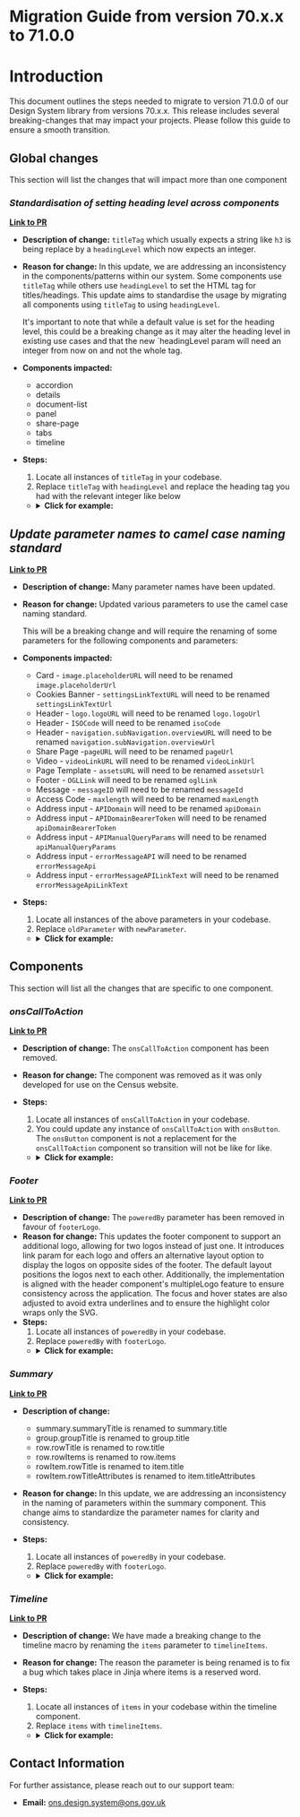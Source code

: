 # Migration Guide from version 70.x.x to 71.0.0

# Introduction

This document outlines the steps needed to migrate to version 71.0.0 of our Design System library from versions 70.x.x. This release includes several breaking-changes that may impact your projects. Please follow this guide to ensure a smooth transition.

## Global changes

This section will list the changes that will impact more than one component

### **_Standardisation of setting heading level across components_**

[**Link to PR**](https://github.com/ONSdigital/design-system/pull/3111)

-   **Description of change:** `titleTag` which usually expects a string like `h3` is being replace by a `headingLevel` which now expects an integer.
-   **Reason for change:** In this update, we are addressing an inconsistency in the components/patterns within our system. Some components use `titleTag` while others use `headingLevel` to set the HTML tag for titles/headings. This update aims to standardise the usage by migrating all components using `titleTag` to using `headingLevel`.

    It's important to note that while a default value is set for the heading level, this could be a breaking change as it may alter the heading level in existing use cases and that the new `headingLevel param will need an integer from now on and not the whole tag.

-   **Components impacted:**
    -   accordion
    -   details
    -   document-list
    -   panel
    -   share-page
    -   tabs
    -   timeline
-   **Steps:**

    1. Locate all instances of `titleTag` in your codebase.
    2. Replace `titleTag` with `headingLevel` and replace the heading tag you had with the relevant integer like below

    -   <details>
            <summary><b>Click for example:</b></summary>

                ```njk
                OLD
                {{
                    onsTimeline({
                        "titleTag": "h3"
                        })
                    }}

                NEW
                {{
                    onsTimeline({
                        "headingLevel" : 3
                        })
                    }}
                ```

        </details>

## **_Update parameter names to camel case naming standard_**

[**Link to PR**](https://github.com/ONSdigital/design-system/pull/3188)

-   **Description of change:** Many parameter names have been updated.
-   **Reason for change:** Updated various parameters to use the camel case naming standard.

    This will be a breaking change and will require the renaming of some parameters for the following components and parameters:

-   **Components impacted:**
    -   Card - `image.placeholderURL` will need to be renamed `image.placeholderUrl`
    -   Cookies Banner - `settingsLinkTextURL` will need to be renamed `settingsLinkTextUrl`
    -   Header - `logo.logoURL` will need to be renamed `logo.logoUrl`
    -   Header - `ISOCode` will need to be renamed `isoCode`
    -   Header - `navigation.subNavigation.overviewURL` will need to be renamed `navigation.subNavigation.overviewUrl`
    -   Share Page -`pageURL` will need to be renamed `pageUrl`
    -   Video - `videoLinkURL` will need to be renamed `videoLinkUrl`
    -   Page Template - `assetsURL` will need to be renamed `assetsUrl`
    -   Footer - `OGLLink` will need to be renamed `oglLink`
    -   Message - `messageID` will need to be renamed `messageId`
    -   Access Code - `maxlength` will need to be renamed `maxLength`
    -   Address input - `APIDomain` will need to be renamed `apiDomain`
    -   Address input - `APIDomainBearerToken` will need to be renamed `apiDomainBearerToken`
    -   Address input - `APIManualQueryParams` will need to be renamed `apiManualQueryParams`
    -   Address input - `errorMessageAPI` will need to be renamed `errorMessageApi`
    -   Address input - `errorMessageAPILinkText` will need to be renamed `errorMessageApiLinkText`
-   **Steps:**

    1. Locate all instances of the above parameters in your codebase.
    2. Replace `oldParameter` with `newParameter`.

    -   <details>
            <summary><b>Click for example:</b></summary>

                ```njk
                OLD
                {{
                    onsHeader({
                        "title": 'Page title',
                        "mastheadLogoUrl": {
                            "multipleLogos": {
                                "logo1": {
                                    "logoURL" : "https..."
                                }
                            }
                        },
                        "titleUrl": '#0',
                        "language": {
                            "languages": [
                                {
                                    "url": '#0',
                                    "ISOCode": 'en',
                                    "text": 'English',
                                    "current": true
                                },
                                {
                                    "url": '#0',
                                    "ISOCode": 'cy',
                                    "text": 'Cymraeg',
                                    "current": false
                                }
                            ]
                        },
                        "navigation": {
                            "subNavigation": {
                                "overviewURL": "https..."
                            }
                        }
                    })
                }}
                NEW
                {{
                    onsHeader({
                        "title": 'Page title',
                        "mastheadLogoUrl": {
                            "multipleLogos": {
                                "logo1": {
                                    "logoUrl" : "https..."
                                }
                            }
                        },
                        "titleUrl": '#0',
                        "language": {
                            "languages": [
                                {
                                    "url": '#0',
                                    "isoCode": 'en',
                                    "text": 'English',
                                    "current": true
                                },
                                {
                                    "url": '#0',
                                    "isoCode": 'cy',
                                    "text": 'Cymraeg',
                                    "current": false
                                }
                            ]
                        },
                        "navigation": {
                            "subNavigation": {
                                "overviewUrl": "https..."
                            }
                        }
                    })
                }}
                ```

        </details>

## Components

This section will list all the changes that are specific to one component.

### **_onsCallToAction_**

[**Link to PR**](https://github.com/ONSdigital/design-system/pull/3143)

-   **Description of change:** The `onsCallToAction` component has been removed.
-   **Reason for change:** The component was removed as it was only developed for use on the Census website.
-   **Steps:**

    1. Locate all instances of `onsCallToAction` in your codebase.
    2. You could update any instance of `onsCallToAction` with `onsButton`. The `onsButton` component is not a replacement for the `onsCallToAction` component so transition will not be like for like.

    -   <details>
          <summary><b>Click for example:</b></summary>

        ```njk
        OLD
        {% from "components/call-to-action/_macro.njk" import onsCallToAction %}

            {{-
                onsCallToAction({
                    "headingText": 'Call to action heading.',
                    "paragraphText": 'Descriptive text about call to action',
                    "button": {
                        "text": 'Start',
                        "url": '#0'
                    }
                })
            }}
        NEW
        {% from "components/button/_macro.njk" import onsButton %}

            {{
                onsButton({
                    "text": 'Get started',
                    "url": '#0'
                })
            }}
        ```

          </details>

### **_Footer_**

[**Link to PR**](https://github.com/ONSdigital/design-system/pull/3227)

-   **Description of change:** The `poweredBy` parameter has been removed in favour of `footerLogo`.
-   **Reason for change:** This updates the footer component to support an additional logo, allowing for two logos instead of just one. It introduces link param for each logo and offers an alternative layout option to display the logos on opposite sides of the footer. The default layout positions the logos next to each other. Additionally, the implementation is aligned with the header component's multipleLogo feature to ensure consistency across the application. The focus and hover states are also adjusted to avoid extra underlines and to ensure the highlight color wraps only the SVG.
-   **Steps:**
    1. Locate all instances of `poweredBy` in your codebase.
    2. Replace `poweredBy` with `footerLogo`.
    -   <details>
          <summary><b>Click for example:</b></summary>
          
          ```njk
              OLD
              {{
                  onsFooter({
                      "poweredBy": "<svg></svg>"
                  })
              }}
              NEW
              {{
                  onsFooter({
                      "footerLogo": {
                          "logos": {
                              "logo1": {
                                  "logoImage": '<svg></svg>',
                                  "logoUrl": "#0"
                              },
                              "logo2": {
                                  "logoImage": '<svg></svg>',
                                  "logoUrl": "#0"
                              }
                          }
                      }
                  })
              }}
          ```
          </details>

### **_Summary_**

[**Link to PR**](https://github.com/ONSdigital/design-system/pull/3224)

-   **Description of change:**
    -   summary.summaryTitle is renamed to summary.title
    -   group.groupTitle is renamed to group.title
    -   row.rowTitle is renamed to row.title
    -   row.rowItems is renamed to row.items
    -   rowItem.rowTitle is renamed to item.title
    -   rowItem.rowTitleAttributes is renamed to item.titleAttributes
-   **Reason for change:** In this update, we are addressing an inconsistency in the naming of parameters within the summary component. This change aims to standardize the parameter names for clarity and consistency.
-   **Steps:**

    1. Locate all instances of `poweredBy` in your codebase.
    2. Replace `poweredBy` with `footerLogo`.

    -   <details>
          <summary><b>Click for example:</b></summary>

        ```njk
        OLD
        {{
            onsSummary({
                "summaries": [
                    {
                        "groups": [
                            {
                                "placeholderText": 'test',
                                "id": "turnover",
                                "groupTitle": "Turnover",
                                "rows": [
                                    {
                                        "id": "sales-dates-row",
                                        "rowTitle": "What are the dates of the sales period you are reporting for?",
                                        "rowItems": [
                                            {
                                                "id": "sales-dates",
                                                "valueList": [
                                                    {
                                                        "text": "1 January 2015 to 2 February 2017"
                                                    }
                                                ],
                                                "actions": [
                                                    {
                                                        "text": "Change",
                                                        "visuallyHiddenText": "Change answer",
                                                        "url": "#0"
                                                    }
                                                ]
                                            }
                                        ]
                                    }
                                ]
                            }
                        ]
                    }
                ]
            })
        }}
        NEW
        {{
            onsSummary({
                "summaries": [
                    {
                        "groups": [
                            {
                                "placeholderText": 'test',
                                "id": "turnover",
                                "title": "Turnover",
                                "rows": [
                                    {
                                        "id": "sales-dates-row",
                                        "title": "What are the dates of the sales period you are reporting for?",
                                        "items": [
                                            {
                                                "id": "sales-dates",
                                                "valueList": [
                                                    {
                                                        "text": "1 January 2015 to 2 February 2017"
                                                    }
                                                ],
                                                "actions": [
                                                    {
                                                        "text": "Change",
                                                        "visuallyHiddenText": "Change answer",
                                                        "url": "#0"
                                                    }
                                                ]
                                            }
                                        ]
                                    }
                                ]
                            }
                        ]
                    }
                ]
            })
        }}
        ```

          </details>

### **_Timeline_**

[**Link to PR**](https://github.com/ONSdigital/design-system/pull/3180)

-   **Description of change:** We have made a breaking change to the timeline macro by renaming the `items` parameter to `timelineItems`.
-   **Reason for change:** The reason the parameter is being renamed is to fix a bug which takes place in Jinja where items is a reserved word.
-   **Steps:**

    1. Locate all instances of `items` in your codebase within the timeline component.
    2. Replace `items` with `timelineItems`.

    -   <details>
            <summary><b>Click for example:</b></summary>

            ```njk
            OLD
            {{ onsTimeline({
                "items": [. . . ],
                "titleTag": "h3"
                })
                }}

            NEW
            {{
                onsTimeline({
                    "timelineItems": [. . . ],
                    "headingLevel" : 3
                    })
                }}
            ```

        </details>

## Contact Information

For further assistance, please reach out to our support team:

-   **Email:** ons.design.system@ons.gov.uk
